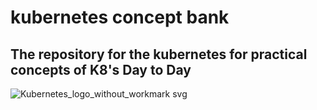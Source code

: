 # kubernetes concept bank

## The repository for the kubernetes for practical concepts of K8's Day to Day
![Kubernetes_logo_without_workmark svg](https://github.com/adityadhopade/kubernetes_concept_bank/assets/48392204/04eecbeb-9e80-46a1-8f78-bf8b7b6e0adb)
